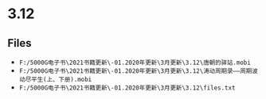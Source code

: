 # 3.12

## Files

- `F:/5000G电子书\2021书籍更新\-01.2020年更新\3月更新\3.12\唐朝的驿站.mobi`
- `F:/5000G电子书\2021书籍更新\-01.2020年更新\3月更新\3.12\涛动周期录——周期波动尽平生(上、下册).mobi`
- `F:/5000G电子书\2021书籍更新\-01.2020年更新\3月更新\3.12\files.txt`
